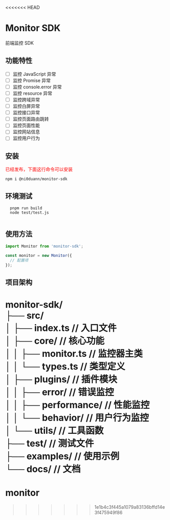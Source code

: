 <<<<<<< HEAD
# Monitor SDK

前端监控 SDK

## 功能特性

 - [ ] 监控 JavaScript 异常
 - [ ] 监控 Promise 异常 
 - [ ] 监控 console.error 异常
 - [ ] 监控 resource 异常 
 - [ ] 监控跨域异常 
 - [ ] 监控白屏异常 
 - [ ] 监控接口异常 
 - [ ] 监控页面路由跳转 
 - [ ] 监控页面性能 
 - [ ] 监控网站信息 
 - [ ] 监控用户行为

## 安装
<font color="red"> 已经发布，下面这行命令可以安装 </font>

```npm i @ni0duann/monitor-sdk ```

## 环境测试
```
  pnpm run build
  node test/test.js
  
```

## 使用方法
```typescript jacscript
import Monitor from 'monitor-sdk';

const monitor = new Monitor({
  // 配置项
});
```


## 项目架构
monitor-sdk/</br>
├── src/</br>
│   ├── index.ts              // 入口文件</br>
│   ├── core/                 // 核心功能</br>
│   │   ├── monitor.ts       // 监控器主类</br>
│   │   └── types.ts         // 类型定义</br>
│   ├── plugins/             // 插件模块</br>
│   │   ├── error/          // 错误监控</br>
│   │   ├── performance/    // 性能监控</br>
│   │   └── behavior/       // 用户行为监控</br>
│   └── utils/              // 工具函数</br>
├── test/                   // 测试文件</br>
├── examples/               // 使用示例</br>
└── docs/                  // 文档</br>
=======
# monitor
>>>>>>> 1e1b4c3f445a1079a83136bffd14e3f475949f86
